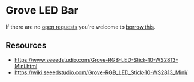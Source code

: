 # Grove LED Bar
If there are no [open requests](../../../../issues?q=is%3Aissue+is%3Aopen+%22Grove+LED+Bar%22+in%3Atitle) you're welcome to [borrow this](../../../../issues/new?title=Borrow+request+for+Grove+LED+Bar&body=1+piece+of+%5Bthis%5D%28..%2Fblob%2Fmain%2F.%2FHardware%2FActuators%2FGrove_LED_Bar.md%29+for+~2+weeks.).

## Resources
- https://www.seeedstudio.com/Grove-RGB-LED-Stick-10-WS2813-Mini.html
- https://wiki.seeedstudio.com/Grove-RGB_LED_Stick-10-WS2813_Mini/
